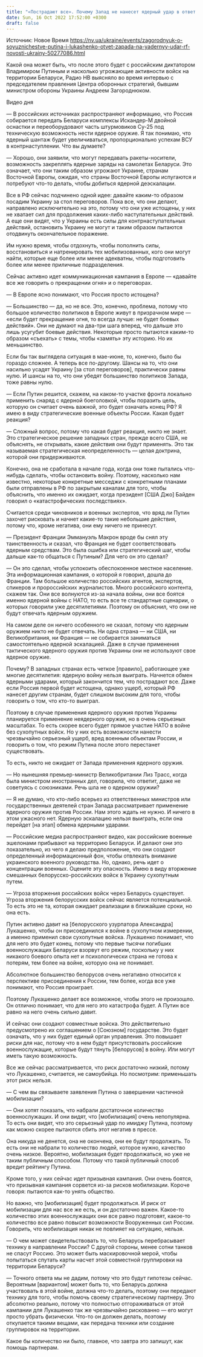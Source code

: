```yaml
---
title: "«Пострадают все». Почему Запад не нанесет ядерный удар в ответ на действия Путина и чего ожидать от Лукашенко — интервью с Загороднюком"
date: Sun, 16 Oct 2022 17:52:00 +0300
draft: false
---
```

Источник: Новое Время https://nv.ua/ukraine/events/zagorodnyuk-o-soyuznichestve-putina-i-lukashenko-otvet-zapada-na-yadernyy-udar-rf-novosti-ukrainy-50277086.html


Какой она может быть, что после этого будет с российским диктатором Владимиром Путиным и насколько угрожающие активности войск на территории Беларуси, Радио НВ выясняло во время интервью с председателем правления Центра оборонных стратегий, бывшим министром обороны Украины Андреем Загороднюком.

 Видео дня   

— В российских источниках распространяют информацию, что Россия собирается передать Беларуси комплексы Искандер-М двойной оснастки и переоборудовают часть штурмовиков Су-25 под техническую возможность нести ядерное оружие. Я так понимаю, что ядерный шантаж будет увеличиваться, пропорционально успехам ВСУ в контрнаступлении. Что вы думаете?

— Хорошо, они заявили, что могут передавать ракеты-носители, возможность закреплять ядерные заряды на самолетах Беларуси. Это означает, что они таким образом угрожают Украине, странам Восточной Европы, ожидая, что страны Восточной Европы испугаются и потребуют что-то делать, чтобы добиться ядерной деэскалации.

Все в РФ сейчас подчинено одной идее: давайте каким-то образом посадим Украину за стол переговоров. Пока все, что они делают, направлено исключительно на это, потому что они уже истощены, у них не хватает сил для продолжения каких-либо наступательных действий. А еще они видят, что у Украины есть силы для контрнаступательных действий, остановить Украину не могут и таким образом пытаются отодвинуть окончательное поражение.

Им нужно время, чтобы отдохнуть, чтобы пополнить силы, восстановиться и натренировать тех мобилизованных, кого они могут найти, которые еще более или менее адекватны, чтобы подготовить более или менее приличные подразделения.

Сейчас активно идет коммуникационная кампания в Европе — «давайте все же говорить о прекращении огня» и о переговорах.

— В Европе ясно понимают, что Россия просто истощена?

— Большинство — да, но не все. Это, конечно, проблема, потому что большое количество политиков в Европе живут в призрачном мире — «если будет прекращение огня, то всегда лучше: не будет боевых действий». Они не думают на два-три шага вперед, что дальше это лишь усугубит боевые действия. Некоторые просто пытаются каким-то образом «съехать» с темы, чтобы «замять» эту историю. Но их меньшинство.

Если бы так выглядела ситуация в мае-июне, то, конечно, было бы гораздо сложнее. А теперь все по-другому. Шансы на то, что они насильно усадят Украину [за стол переговоров], практически равны нулю. И шансы на то, что они убедят большинство политиков Запада, тоже равны нулю.

— Если Путин решится, скажем, на каком-то участке фронта локально применить снаряд с ядерной боеголовкой, чтобы поразить цель, которую он считает очень важной, это будет означать конец РФ? Я имею в виду стратегические военные объекты России. Какая будет реакция?

— Сложный вопрос, потому что какая будет реакция, никто не знает. Это стратегическое решение западных стран, прежде всего США, не объяснять, не открывать, какие действия они будут применять. Это так называемая стратегическая неопределенность — целая доктрина, которой они придерживаются.

Конечно, она не сработала в начале года, когда они тоже пытались что-нибудь сделать, чтобы остановить войну. Поэтому, насколько нам известно, некоторые конкретные месседжи с конкретными планами были отправлены в РФ по закрытым каналам для того, чтобы объяснить, что именно их ожидает, когда президент [США Джо] Байден говорил о «катастрофических последствиях».

Считается среди чиновников и военных экспертов, что вряд ли Путин захочет рисковать и начнет какие-то такие небольшие действия, потому что, кроме негатива, они ему ничего не принесут.

— Президент Франции Эммануэль Макрон вроде бы снял эту таинственность и сказал, что Франция не будет соответствовать ядерным средствам. Это была ошибка или стратегический шаг, чтобы дальше как-то общаться с Путиным? Для чего он это сделал?

— Он это сделал, чтобы успокоить обеспокоенное местное население. Эта информационная кампания, о которой я говорил, дошла до Франции. Там большое количество российских агентов, экспертов, спикеров и пророссийских журналистов. Много российского контента, скажем так. Они все волнуются из-за начала войны, они все боятся именно ядерной войны с НАТО, то есть все те стандартные сценарии, о которых говорили уже десятилетиями. Поэтому он объяснил, что они не будут отвечать ядерным оружием.

На самом деле он ничего особенного не сказал, потому что ядерным оружием никто не будет отвечать. Ни одна страна — ни США, ни Великобритания, ни Франция — не собирается заниматься самостоятельно ядерной эскалацией. Даже в случае применения тактического ядерного оружия против Украины они не используют свое ядерное оружие.

Почему? В западных странах есть четкое [правило], работающее уже многие десятилетия: ядерную войну нельзя выиграть. Начнется обмен ядерными ударами, который закончится тем, что пострадают все. Даже если Россия первой будет истощена, однако ущерб, который РФ нанесет другим странам, будет слишком высоким для того, чтобы говорить о том, что кто-то выиграл.

Поэтому в случае применения ядерного оружия против Украины планируется применение неядерного оружия, но в очень серьезных масштабах. То есть скорее всего будет прямое участие НАТО в войне без сухопутных войск. Но у них есть возможности нанести чрезвычайно серьезный ущерб, вред военным объектам России, и говорить о том, что режим Путина после этого перестанет существовать.

То есть, никто не ожидает от Запада применения ядерного оружия.

— Но нынешняя премьер-министр Великобритании Лиз Трасс, когда была министром иностранных дел, говорила, что ответит, даже не советуясь с союзниками. Речь шла не о ядерном оружии?

— Я не думаю, что кто-либо всерьез из ответственных министров или государственных деятелей стран Запада рассматривает применение ядерного оружия против России. Нам этого ждать не нужно. И ничего в этом ужасного нет. Ядерную эскалацию нельзя выиграть, если она перейдет [на этап] обмена ядерными ударами.

— Российские медиа распространяют видео, как российские военные эшелонами прибывают на территорию Беларуси. И делают они это показательно, из чего я делаю предположение, что они создают определенный информационный фон, чтобы отвлекать внимание украинского военного руководства. Но, однако, речь идет о концентрации военных. Оцените эту опасность. Имею в виду вторжение смешанных белорусско-российских войск в Украину сухопутным путем.

— Угроза вторжения российских войск через Беларусь существует. Угроза вторжения белорусских войск сейчас является потенциальной. То есть это не та, которая ожидает реализации в ближайшие сроки, но она есть.

Путин активно давит на [белорусского узурпатора Александра] Лукашенко, чтобы он присоединился к войне в сухопутном измерении, а именно применил свои сухопутные войска. Лукашенко понимает, что для него это будет конец, потому что первые тысячи погибших военнослужащих Беларуси взорвут его режим, поскольку у них никакого боевого опыта нет и психологически страна не готова к потерям, тем более на войне, которую она не понимает.

Абсолютное большинство белорусов очень негативно относится к перспективе присоединения к России, тем более, когда все уже понимают, что Россия проиграет.

Поэтому Лукашенко делает все возможное, чтобы этого не произошло. Он отлично понимает, что для него это катастрофа будет. А Путин все равно на него очень сильно давит.

И сейчас они создают совместные войска. Это действительно предусмотрено их соглашением о [Союзном] государстве. Это будет означать, что у них будет единый орган управления. Это повышает риски для нас, потому что в нем будут присутствовать российские военнослужащие, которые будут тянуть [белорусов] в войну. Или могут иметь такую возможность.

Все же сейчас рассматривается, что риск достаточно низкий, потому что Лукашенко, считается, не самоубийца. Но посмотрим: применьшать этот риск нельзя.

— С чем вы связываете заявления Путина о завершении частичной мобилизации?

— Они хотят показать, что набрали достаточное количество военнослужащих. И они видят, что [мобилизация] очень непопулярна. То есть они видят, что это серьезный удар по имиджу Путина, поэтому как можно скорее пытаются сбить этот негатив в прессе.

Она никуда не денется, она не окончена, они ее будут продолжать. То есть они не набрали то количество людей, которое нужно, качество очень низкое. Вероятно, мобилизация будет продолжаться, но уже не таким публичным способом. Потому что такой публичный способ вредит рейтингу Путина.

Кроме того, у них сейчас идет призывная кампания. Они очень боятся, что призывная кампания сорвется из-за рисков мобилизации. Короче говоря: пытаются как-то унять общество.

Но важно, что [мобилизация] будет продолжаться. И риск от мобилизации для нас все же есть, и он достаточно важен. Какое-то количество этих военнослужащих они все равно подготовят, какое-то количество все равно повысит возможности Вооруженных сил России. Говорить, что мобилизация никак не повлияет на ситуацию, нельзя.

— О чем может свидетельствовать то, что Беларусь перебрасывает технику в направлении России? С другой стороны, менее сотни танков не спасут Россию. Это может быть маскировочной мерой, чтобы попытаться спутать карты насчет этой совместной группировки на территории Беларуси?

— Точного ответа мы не дадим, потому что это будут гипотезы сейчас. Вероятным [вариантом] может быть то, что Беларусь должна участвовать в этой войне, должна что-то делать, поэтому они передают технику для того, чтобы помочь своему стратегическому партнеру. Это абсолютно реально, потому что полностью отгораживаться от этой кампании для Лукашенко так же чрезвычайно рискованно — его могут просто убрать физически. Что-то он должен делать, поэтому откупается такими вещами, как передача техники или создание группировок на территории.

Какое бы количество ни было, главное, что завтра это запишут, как помощь партнерам.
